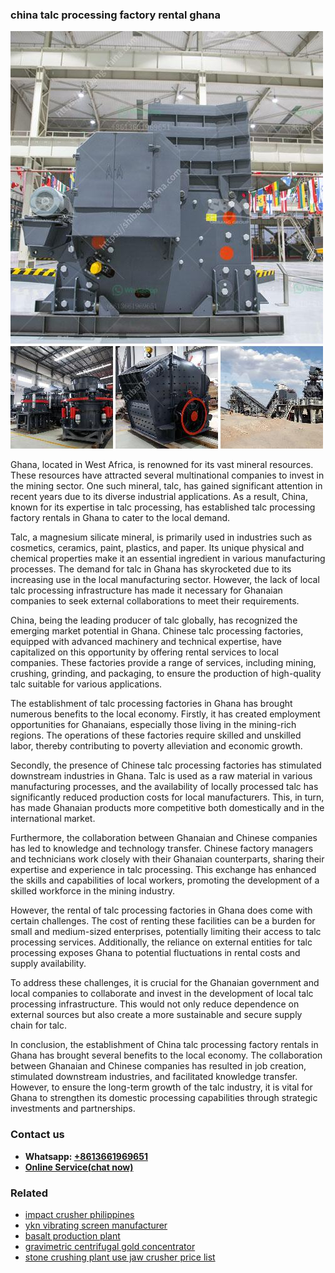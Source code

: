 <h3>china talc processing factory rental ghana</h3><img src='1702952999.jpg' alt=''><p>Ghana, located in West Africa, is renowned for its vast mineral resources. These resources have attracted several multinational companies to invest in the mining sector. One such mineral, talc, has gained significant attention in recent years due to its diverse industrial applications. As a result, China, known for its expertise in talc processing, has established talc processing factory rentals in Ghana to cater to the local demand.</p><p>Talc, a magnesium silicate mineral, is primarily used in industries such as cosmetics, ceramics, paint, plastics, and paper. Its unique physical and chemical properties make it an essential ingredient in various manufacturing processes. The demand for talc in Ghana has skyrocketed due to its increasing use in the local manufacturing sector. However, the lack of local talc processing infrastructure has made it necessary for Ghanaian companies to seek external collaborations to meet their requirements.</p><p>China, being the leading producer of talc globally, has recognized the emerging market potential in Ghana. Chinese talc processing factories, equipped with advanced machinery and technical expertise, have capitalized on this opportunity by offering rental services to local companies. These factories provide a range of services, including mining, crushing, grinding, and packaging, to ensure the production of high-quality talc suitable for various applications.</p><p>The establishment of talc processing factories in Ghana has brought numerous benefits to the local economy. Firstly, it has created employment opportunities for Ghanaians, especially those living in the mining-rich regions. The operations of these factories require skilled and unskilled labor, thereby contributing to poverty alleviation and economic growth.</p><p>Secondly, the presence of Chinese talc processing factories has stimulated downstream industries in Ghana. Talc is used as a raw material in various manufacturing processes, and the availability of locally processed talc has significantly reduced production costs for local manufacturers. This, in turn, has made Ghanaian products more competitive both domestically and in the international market.</p><p>Furthermore, the collaboration between Ghanaian and Chinese companies has led to knowledge and technology transfer. Chinese factory managers and technicians work closely with their Ghanaian counterparts, sharing their expertise and experience in talc processing. This exchange has enhanced the skills and capabilities of local workers, promoting the development of a skilled workforce in the mining industry.</p><p>However, the rental of talc processing factories in Ghana does come with certain challenges. The cost of renting these facilities can be a burden for small and medium-sized enterprises, potentially limiting their access to talc processing services. Additionally, the reliance on external entities for talc processing exposes Ghana to potential fluctuations in rental costs and supply availability.</p><p>To address these challenges, it is crucial for the Ghanaian government and local companies to collaborate and invest in the development of local talc processing infrastructure. This would not only reduce dependence on external sources but also create a more sustainable and secure supply chain for talc.</p><p>In conclusion, the establishment of China talc processing factory rentals in Ghana has brought several benefits to the local economy. The collaboration between Ghanaian and Chinese companies has resulted in job creation, stimulated downstream industries, and facilitated knowledge transfer. However, to ensure the long-term growth of the talc industry, it is vital for Ghana to strengthen its domestic processing capabilities through strategic investments and partnerships.</p><h3>Contact us</h3><ul><li><strong>Whatsapp:&nbsp;<a href="https://wa.me/8613661969651">+8613661969651</a></strong></li><li><a href="https://swt.shibang-china.com/?git&amp;zhl&amp;china talc processing factory rental ghana"><strong>Online Service(chat now)</strong></a></li></ul><h3>Related</h3><ul><li><a href='impact crusher philippines.md'>impact crusher philippines</a></li><li><a href='ykn vibrating screen manufacturer.md'>ykn vibrating screen manufacturer</a></li><li><a href='basalt production plant.md'>basalt production plant</a></li><li><a href='gravimetric centrifugal gold concentrator.md'>gravimetric centrifugal gold concentrator</a></li><li><a href='stone crushing plant use jaw crusher price list.md'>stone crushing plant use jaw crusher price list</a></li></ul>